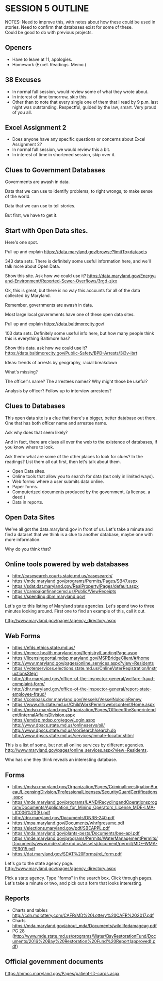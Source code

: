 # SESSION 5 OUTLINE

NOTES: Need to improve this, with notes about how these could be used in stories.
Need to confirm that databases exist for some of these.  
Could be good to do with previous projects. 
## Openers
* Have to leave at 11, apologies.
* Homework (Excel. Readings. Memo.)

## 38 Excuses
* In normal full session, would review some of what they wrote about.
* In interest of time tomorrow, skip this.  
* Other than to note that every single one of them that I read by 9 p.m. last night was outstanding.  Respectful, guided by the law, smart.  Very proud of you all.  

## Excel Assignment 2
* Does anyone have any specific questions or concerns about Excel Assignment 2?
* In normal full session, we would review this a bit.
* In interest of time in shortened session, skip over it.

## Clues to Government Databases

Governments are awash in data.

Data that we can use to identify problems, to right wrongs, to make sense of the world.  

Data that we can use to tell stories.

But first, we have to get it.    

## Start with Open Data sites.

Here's one spot.  

Pull up and explain https://data.maryland.gov/browse?limitTo=datasets

343 data sets. There is definitely some useful information here, and we'll talk more about Open Data.  

Show this site. Ask how we could use it? https://data.maryland.gov/Energy-and-Environment/Reported-Sewer-Overflows/3rgd-zjxx

Ok, this is great, but there is no way this accounts for all of the data collected by Maryland.  

Remember, governments are awash in data.

Most large local governments have one of these open data sites.

Pull up and explain https://data.baltimorecity.gov/

103 data sets. Definitely some useful info here, but how many people think this is everything Baltimore has?  

Show this data. ask how we could use it? https://data.baltimorecity.gov/Public-Safety/BPD-Arrests/3i3v-ibrt

Ideas: trends of arrests by geography, racial breakdown

What's missing?

The officer's name? The arrestees names? Why might those be useful?

Analysis by officer? Follow up to interview arrestees?

## Clues to Databases

This open data site is a clue that there's a bigger, better database out there. One that has both officer name and arrestee name.  

Ask why does that seem likely?

And in fact, there are clues all over the web to the existence of databases, if you know where to look.  

Ask them: what are some of the other places to look for clues? In the readings? List them all out first, then let's talk about them.

* Open Data sites.
* Online tools that allow you to search for data (but only in limited ways).
* Web forms: where a user submits data online.
* Paper forms.  
* Computerized documents produced by the government. (a license. a deed.)
* Data in reports.

## Open Data Sites

We've all got the data.maryland.gov in front of us.  Let's take a minute and find a dataset that we think is a clue to another database, maybe one with more information.

Why do you think that?

## Online tools powered by web databases

* http://casesearch.courts.state.md.us/casesearch/
* https://mde.maryland.gov/programs/Permits/Pages/SB47.aspx
* https://sdat.dat.maryland.gov/RealProperty/Pages/default.aspx
* https://campaignfinancemd.us/Public/ViewReceipts
* https://spending.dbm.maryland.gov/

Let's go to this listing of Maryland state agencies.  Let's spend two to three minutes looking around.  First one to find an example of this, call it out.

http://www.maryland.gov/pages/agency_directory.aspx  

## Web Forms
* https://efds.ethics.state.md.us/
* https://mmcc.health.maryland.gov/Registry/LandingPage.aspx
* https://licensingportal.mdsp.maryland.gov/MSPBridgeClient/#/home
* http://www.maryland.gov/pages/online_services.aspx?view=Residents
* https://voterservices.elections.state.md.us/OnlineVoterRegistration/InstructionsStep1
* http://dhr.maryland.gov/office-of-the-inspector-general/welfare-fraud-complaint-form/
* http://dhr.maryland.gov/office-of-the-inspector-general/report-state-employee-fraud/
* https://compass.dnr.maryland.gov/Vessels/VesselNologinRenew
* https://www.dllr.state.md.us/ChildWorkPermit/web/content/Home.aspx
* https://mdsp.maryland.gov/Organization/Pages/OfficeoftheSuperintendent/InternalAffairsDivision.aspx
https://emdsp.mdsp.org/egov/Login.aspx
http://www.dpscs.state.md.us/onlineservs/oil/
http://www.dpscs.state.md.us/sorSearch/search.do
http://www.dpscs.state.md.us/services/inmate-locator.shtml

This is a list of some, but not all online services by different agencies.
http://www.maryland.gov/pages/online_services.aspx?view=Residents.  

Who has one they think reveals an interesting database.

## Forms
* https://mdsp.maryland.gov/Organization/Pages/CriminalInvestigationBureau/LicensingDivision/ProfessionalLicenses/SecurityGuardCertifications.aspx
* https://mde.maryland.gov/programs/LAND/RecyclingandOperationsprogram/Documents/Application_for_Mining_Operators_License_MDE-LMA-LIC006%20(8).pdf
* http://dnr.maryland.gov/Documents/DNRB-240.pdf
* https://mpa.maryland.gov/Documents/whrfgresume.pdf
* https://elections.maryland.gov/pdf/SBEAPPL.pdf
* https://mda.maryland.gov/plants-pests/Documents/bee-apl.pdf
 https://mde.maryland.gov/programs/Permits/WaterManagementPermits/Documents/www.mde.state.md.us/assets/document/permit/MDE-WMA-PER015.pdf
* https://dat.maryland.gov/SDAT%20Forms/rel_form.pdf

Let's go to the state agency page.
http://www.maryland.gov/pages/agency_directory.aspx

Pick a state agency.  Type "forms" in the search box. Click through pages.  Let's take a minute or two, and pick out a form that looks interesting.

## Reports
* Charts and tables http://cdn.mdlottery.com/CAFR/MD%20Lottery%20CAFR%202017.pdf
* Charts https://mda.maryland.gov/about_mda/Documents/wildlifedamageag.pdf
* PG 28 (http://www.mde.state.md.us/programs/Water/BayRestorationFund/Documents/2016%20Bay%20Restoration%20Fund%20Report(approved).pdf)

## Official government documents
https://mmcc.maryland.gov/Pages/patient-ID-cards.aspx
